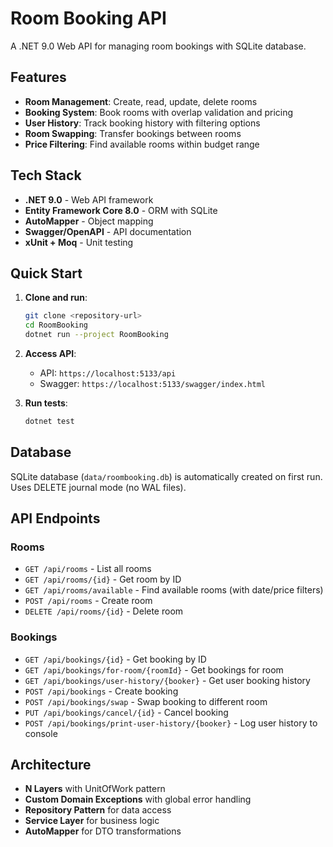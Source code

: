# Room Booking API

A .NET 9.0 Web API for managing room bookings with SQLite database.

## Features

-   **Room Management**: Create, read, update, delete rooms
-   **Booking System**: Book rooms with overlap validation and pricing
-   **User History**: Track booking history with filtering options
-   **Room Swapping**: Transfer bookings between rooms
-   **Price Filtering**: Find available rooms within budget range

## Tech Stack

-   **.NET 9.0** - Web API framework
-   **Entity Framework Core 8.0** - ORM with SQLite
-   **AutoMapper** - Object mapping
-   **Swagger/OpenAPI** - API documentation
-   **xUnit + Moq** - Unit testing

## Quick Start

1. **Clone and run**:

    ```bash
    git clone <repository-url>
    cd RoomBooking
    dotnet run --project RoomBooking
    ```

2. **Access API**:

    - API: `https://localhost:5133/api`
    - Swagger: `https://localhost:5133/swagger/index.html`

3. **Run tests**:
    ```bash
    dotnet test
    ```

## Database

SQLite database (`data/roombooking.db`) is automatically created on first run. Uses DELETE journal mode (no WAL files).

## API Endpoints

### Rooms

-   `GET /api/rooms` - List all rooms
-   `GET /api/rooms/{id}` - Get room by ID
-   `GET /api/rooms/available` - Find available rooms (with date/price filters)
-   `POST /api/rooms` - Create room
-   `DELETE /api/rooms/{id}` - Delete room

### Bookings

-   `GET /api/bookings/{id}` - Get booking by ID
-   `GET /api/bookings/for-room/{roomId}` - Get bookings for room
-   `GET /api/bookings/user-history/{booker}` - Get user booking history
-   `POST /api/bookings` - Create booking
-   `POST /api/bookings/swap` - Swap booking to different room
-   `PUT /api/bookings/cancel/{id}` - Cancel booking
-   `POST /api/bookings/print-user-history/{booker}` - Log user history to console

## Architecture

-   **N Layers** with UnitOfWork pattern
-   **Custom Domain Exceptions** with global error handling
-   **Repository Pattern** for data access
-   **Service Layer** for business logic
-   **AutoMapper** for DTO transformations
